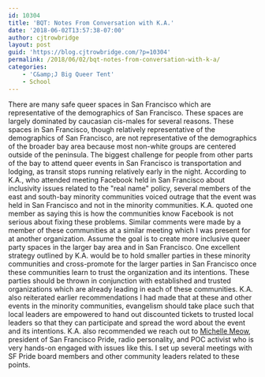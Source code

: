 ```yaml
---
id: 10304
title: 'BQT: Notes From Conversation with K.A.'
date: '2018-06-02T13:57:38-07:00'
author: cjtrowbridge
layout: post
guid: 'https://blog.cjtrowbridge.com/?p=10304'
permalink: /2018/06/02/bqt-notes-from-conversation-with-k-a/
categories:
    - 'C&amp;J Big Queer Tent'
    - School
---
```


There are many safe queer spaces in San Francisco which are representative of the demographics of San Francisco. These spaces are largely dominated by caucasian cis-males for several reasons. These spaces in San Francisco, though relatively representative of the demographics of San Francisco, are not representative of the demographics of the broader bay area because most non-white groups are centered outside of the peninsula. The biggest challenge for people from other parts of the bay to attend queer events in San Francisco is transportation and lodging, as transit stops running relatively early in the night. According to K.A., who attended meeting Facebook held in San Francisco about inclusivity issues related to the "real name" policy, several members of the east and south-bay minority communities voiced outrage that the event was held in San Francisco and not in the minority communities. K.A. quoted one member as saying this is how the communities know Facebook is not serious about fixing these problems. Similar comments were made by a member of these communities at a similar meeting which I was present for at another organization. Assume the goal is to create more inclusive queer party spaces in the larger bay area and in San Francisco. One excellent strategy outlined by K.A. would be to hold smaller parties in these minority communities and cross-promote for the larger parties in San Francisco once these communities learn to trust the organization and its intentions. These parties should be thrown in conjunction with established and trusted organizations which are already leading in each of these communities. K.A. also reiterated earlier recommendations I had made that at these and other events in the minority communities, evangelism should take place such that local leaders are empowered to hand out discounted tickets to trusted local leaders so that they can participate and spread the word about the event and its intentions. K.A. also recommended we reach out to [Michelle Meow](https://www.michellemeow.com/), president of San Francisco Pride, radio personality, and POC activist who is very hands-on engaged with issues like this. I set up several meetings with SF Pride board members and other community leaders related to these points.